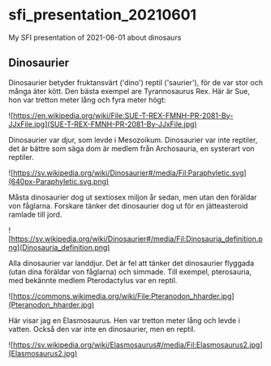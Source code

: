 # sfi_presentation_20210601

My SFI presentation of 2021-06-01 about dinosaurs

## Dinosaurier

Dinosaurier betyder fruktansvärt ('dino') reptil ('saurier'),
för de var stor och många äter kött. 
Den bästa exempel are Tyrannosaurus Rex.
Här är Sue, hon var tretton meter lång och fyra meter högt:

![https://en.wikipedia.org/wiki/File:SUE-T-REX-FMNH-PR-2081-By-JJxFile.jpg](SUE-T-REX-FMNH-PR-2081-By-JJxFile.jpg)

Dinosaurier var djur, som levde i Mesozoikum.
Dinosaurier var inte reptiler, det är bättre
som säga dom är medlem från Archosauria,
en systerart von reptiler.

![https://sv.wikipedia.org/wiki/Dinosaurier#/media/Fil:Paraphyletic.svg](640px-Paraphyletic.svg.png)

Måsta dinosaurier dog ut sextiosex miljon år sedan,
men utan den föräldar von fåglarna.
Forskare tänker det dinosaurier dog ut
för en jätteasteroid ramlade till jord.

![https://sv.wikipedia.org/wiki/Dinosaurier#/media/Fil:Dinosauria_definition.png](Dinosauria_definition.png)

Alla dinosaurier var landdjur.
Det är fel att tänker det dinosaurier
flyggada (utan dina föräldar von fåglarna) 
och simmade. Till exempel, pterosauria, 
med bekännte medlem Pterodactylus var en reptil.

![https://commons.wikimedia.org/wiki/File:Pteranodon_hharder.jpg](Pteranodon_hharder.jpg)

Här visar jag en Elasmosaurus.
Hen var tretton meter lång
och levde i vatten.
Också den var inte en dinosaurier, men en reptil.

![https://sv.wikipedia.org/wiki/Elasmosaurus#/media/Fil:Elasmosaurus2.jpg](Elasmosaurus2.jpg)


